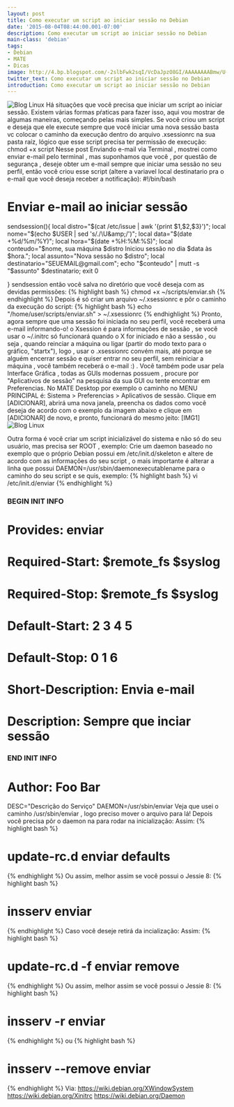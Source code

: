 ```yaml
---
layout: post
title: Como executar um script ao iniciar sessão no Debian
date: '2015-08-04T08:44:00.001-07:00'
description: Como executar um script ao iniciar sessão no Debian
main-class: 'debian'
tags:
- Debian
- MATE
- Dicas
image: http://4.bp.blogspot.com/-2slbFwk2sqI/VcDaJpzO8GI/AAAAAAAABmw/U-lTIWISAM8/s72-c/xsession.jpg
twitter_text: Como executar um script ao iniciar sessão no Debian
introduction: Como executar um script ao iniciar sessão no Debian
---
```

![Blog Linux](http://4.bp.blogspot.com/-2slbFwk2sqI/VcDaJpzO8GI/AAAAAAAABmw/U-lTIWISAM8/s400/xsession.jpg "Blog Linux")
Há situações que você precisa que iniciar um script ao iniciar sessão. Existem várias formas pŕaticas para fazer isso, aqui vou mostrar de algumas maneiras, começando pelas mais simples.
Se você criou um script e deseja que ele execute sempre que você iniciar uma nova sessão basta vc colocar o caminho da execução dentro do arquivo .xsessionrc na sua pasta raíz, lógico que esse script precisa ter permissão de execução: chmod +x script
Nesse post Enviando e-mail via Terminal , mostrei como enviar e-mail pelo terminal , mas suponhamos que você , por questão de segurança , deseje obter um e-mail sempre que iniciar uma sessão no seu perfil, então você criou esse script (altere a variavel local destinatario pra o e-mail que você deseja receber a notificação):
#!/bin/bash
# Enviar e-mail ao iniciar sessão
sendsession(){
 local distro="$(cat /etc/issue | awk '{print $1,$2,$3}')";
 local nome="$(echo $USER | sed 's/./\U&amp;/')";
 local data="$(date +%d/%m/%Y)";
 local hora="$(date +%H:%M:%S)";
 local conteudo="$nome, sua máquina $distro Iniciou sessão no dia $data às $hora.";
 local assunto="Nova sessão no $distro";
 local destinatario="SEUEMAIL@gmail.com";
 echo "$conteudo" | mutt -s "$assunto" $destinatario;
 exit 0
 
}
sendsession
então você salva no diretório que você deseja com as devidas permissões:
{% highlight bash %}
chmod +x ~/scripts/enviar.sh
{% endhighlight %}
Depois é só criar um arquivo ~/.xsessionrc e pôr o caminho da execução do script:
{% highlight bash %}
echo "/home/user/scripts/enviar.sh" > ~/.xsessionrc
{% endhighlight %}
Pronto, agora sempre que uma sessão foi iniciada no seu perfil, você receberá uma e-mail informando-o!
o Xsession é para informações de sessão , se você usar o ~/.initrc só funcionará quando o X for iniciado e não a sessão , ou seja , quando reinciar a máquina ou ligar (partir do modo texto para o gráfico, "startx"), logo , usar o .xsessionrc convém mais, até porque se alguém encerrar sessão e quiser entrar no seu perfil, sem reiniciar a máquina , você também receberá o e-mail :) .
Você também pode usar pela Interface Gráfica , todas as GUIs modernas possuem , procure por "Aplicativos de sessão" na pesquisa da sua GUI ou tente encontrar em Preferencias. No MATE Desktop por exemplo o caminho no MENU PRINCIPAL é:
Sistema > Preferencias > Aplicativos de sessão.
Clique em [ADICIONAR], abrirá uma nova janela, preencha os dados como você deseja de acordo com o exemplo da imagem abaixo e clique em [ADICIONAR] de novo, e pronto, funcionará do mesmo jeito:
   [IMG1] 
![Blog Linux](http://1.bp.blogspot.com/-k9MhRm-Y26w/VcDce4cj5YI/AAAAAAAABm8/kSEQukO0VzE/s640/Captura_de_tela.png "Blog Linux")
  
Outra forma é você criar um script inicializável do sistema e não só do seu usuário, mas precisa ser ROOT , exemplo:
Crie um daemon baseado no exemplo que o próprio Debian possui em /etc/init.d/skeleton e altere de acordo com as informações do seu script , o mais importante é alterar a linha que possui DAEMON=/usr/sbin/daemonexecutablename para o caminho do seu script e se quis, exemplo:
{% highlight bash %}
vi /etc/init.d/enviar
{% endhighlight %}
### BEGIN INIT INFO
# Provides: enviar
# Required-Start: $remote_fs $syslog
# Required-Stop: $remote_fs $syslog
# Default-Start: 2 3 4 5
# Default-Stop: 0 1 6
# Short-Description: Envia e-mail
# Description: Sempre que inciar sessão
### END INIT INFO
# Author: Foo Bar 
DESC="Descrição do Serviço"
DAEMON=/usr/sbin/enviar
Veja que usei o caminho /usr/sbin/enviar , logo preciso mover o arquivo para lá!
Depois você precisa pôr o daemon na para rodar na inicialização:
Assim:
{% highlight bash %}
# update-rc.d enviar defaults
{% endhighlight %}
Ou assim, melhor assim se você possui o Jessie 8:
{% highlight bash %}
# insserv enviar
{% endhighlight %}
Caso você deseje retirá da incialização:
Assim:
{% highlight bash %}
# update-rc.d -f enviar remove
{% endhighlight %}
Ou assim, melhor assim se você possui o Jessie 8:
{% highlight bash %}
# insserv -r enviar
{% endhighlight %}
ou
{% highlight bash %}
# insserv --remove enviar
{% endhighlight %}
Via:
https://wiki.debian.org/XWindowSystem
https://wiki.debian.org/Xinitrc
https://wiki.debian.org/Daemon
